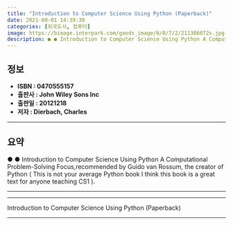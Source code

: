 ```yaml
---
title: "Introduction to Computer Science Using Python (Paperback)"
date: 2021-09-01 14:39:39
categories: [외국도서, 컴퓨터]
image: https://bimage.interpark.com/goods_image/6/0/7/2/211386072s.jpg
description: ● ● Introduction to Computer Science Using Python A Computational Problem-Solving Focus,recommended by Guido van Rossum, the creator of Python ( This is not y
---
```


## **정보**

- **ISBN : 0470555157**
- **출판사 : John Wiley   Sons Inc**
- **출판일 : 20121218**
- **저자 : Dierbach, Charles**

------



## **요약**

●  ●  Introduction to Computer Science Using Python A Computational Problem-Solving Focus,recommended by Guido van Rossum, the creator of Python ( This is not your average Python book I think this book is a great text for anyone teaching CS1 ).

------



------


Introduction to Computer Science Using Python (Paperback) 

------


